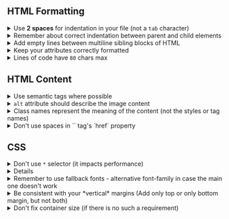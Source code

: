 ## HTML Formatting
<details>
  <summary>Use <b>2 spaces</b> for indentation in your file (not a <code>tab</code> character)</summary>

  > to make sure your formatting will look the same everiwhere
</details>

<details>
  <summary>Remember about correct indentation between parent and child elements</summary>

  > Each level of nesting, including text, contained inside the element, requires 2-space offset. 
  Also blank line shouldn't be between parent and child elements.

  GOOD example
  ```html
  <body>
    <div>
      <p>
        Awesome text
      </p>
    </div>
  </body>
  ```

  BAD example
  ```html
  <body>
  <div>
  <p>
  Awesome text
  </p>
  </div>
  </body>
  ```
</details>

<details>
  <summary>Add empty lines between multiline sibling blocks of HTML</summary>

  > To add some "air" and simplify reading. But don't add them between parent and child elements.

  GOOD Example
  ```html
  <ul>
    <li class="nav__item">
      <a href="#home">Home</a>
    </li>

    <li class="nav__item">
      <a href="#shop">Shop</a>
    </li>

    <li class="nav__item">
      <a href="#contacts">Contacts</a>
    </li>
  </ul>
  ```

  BAD Example
  ```html
  <ul>

    <li class="nav__item">
      <a href="#home">Home</a>
    </li>
    <li class="nav__item">
      <a href="#shop">Shop</a>
    </li>
    <li class="nav__item">
      <a href="#contacts">Contacts</a>
    </li>

  </ul>
  ```
</details>

<details>
  <summary>Keep your attributes correctly formatted</summary>

  > If the HTML-element has long attribute values or number of attributes is more than 2 - start each one,
  including the first, on the new line with 2-space indentation related to tag.
  Tag’s closing bracket should be on the same level as opening one.

  GOOD Example
  ```html
  <input
    type="text" 
    name="surname" 
    id="surname"
    required
  >
  ```

  BAD Examples
  ```html
  <input type="text" name="surname" 
         id="surname" required>

  <input type="text" 
         name="surname" 
         id="surname"
         required>

  <input
  type="text" 
  name="surname" 
  id="surname"
  required>

  <input
    type="text" 
    name="surname" 
    id="surname"
    required>
  ```
</details>

<details>
  <summary>Lines of code have <code>80</code> chars max</summary>
  
  > It is just easier to read such lines
</details>

## HTML Content

<details>
  <summary>Use semantic tags where possible</summary>

  > Like `header`, `section`, `article`, `p`. It improves your page SEO and helps screen readers. `div` and `span` does not have any meaning
</details>

<details>
  <summary> <code>alt</code> attribute should describe the image content</summary>


  GOOD example
  ```html
  <img alt="Samsung Galaxy S22 2022 8/128GB Green" />
  ```

  REALLY BAD example
  ```html
  <img alt="image" />
  ```

  STILL BAD example
  ```html
  <img alt="phone" />
  ```
</details>

<details>
  <summary>Class names represent the meaning of the content (not the styles or tag names)</summary>

  GOOD example
  ```html
  <nav class="nav">
    <ul class="nav__list">
      ...
      <li class="nav__item">
        <a href="#apple" class="nav__link">Apple</a>
      </li>
    </ul>
  </nav>
  ```

  BAD example
  ```html
  <nav class="no-padding">
    <ul>
      ...
      <li class="li">
        <a href="#apple" class="a-last-no-decoration">Apple</a>
      </li>
    </ul>
  </nav>
  ```
</details>

<details>
  <summary>Don't use spaces in `<a>` tag's `href` property</summary>

  > Anchor links starts with the `#` symbol
</details>

## CSS
<details>
  <summary>Don't use <code>*</code> selector (it impacts performance)</summary>

  > Set styles only for elements that require them.
  > Zeroing out your margins, paddings or other styles with '*' is still inefficient for browser.
</details>

<details>
  <summary>Don't use tag names for styling (except <code>html</code> and <code>body</code>)</summary>

  > Style all elements using `.class` and if needed with `:pseudo-class`, `pseudo-element` and `[attribute]`

  HTML Example
  ```html
  <nav class="nav">  
    <ul class="nav__list">  
      ...  
    <ul>  
  </nav>  
  ```

  GOOD CSS Example
  ```css
  .nav__list {
    list-style: none
  }
  ```

  BAD CSS Examples
  ```css
  ul {
    list-style: none
  }

  nav ul {
    list-style: none
  }
  ```
</details>

<details>
  <summary>Remember to use fallback fonts - alternative font-family in case the main one doesn't work</summary>
  
  > [Explanation](https://www.w3schools.com/cssref/pr_font_font-family.asp)
</details>

<details>
  <summary>Be consistent with your *vertical* margins (Add only top or only bottom margin, but not both)</summary>

  > Vertical margins can be collapsed in some cases
</details>

<details>
  <summary>Don't fix container size (if there is no such a requirement)</summary>

  > Let the content size dictate it. To avoid overflow or accidental scroll bar
</details>
